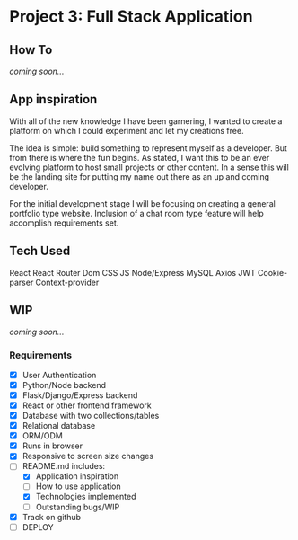 # Project 3: Full Stack Application


## How To
_coming soon..._


## App inspiration
With all of the new knowledge I have been garnering, I wanted to create a platform on which I could experiment and let my creations free.

The idea is simple: build something to represent myself as a developer. But from there is where the fun begins. As stated, I want this to be an ever evolving platform to host small projects or other content. In a sense this will be the landing site for putting my name out there as an up and coming developer.

For the initial development stage I will be focusing on creating a general portfolio type website. Inclusion of a chat room type feature will help accomplish requirements set.


## Tech Used
React
React Router Dom
CSS
JS
Node/Express
MySQL
Axios
JWT
Cookie-parser
Context-provider


## WIP
_coming soon..._


### Requirements
- [x] User Authentication
- [x] Python/Node backend
- [x] Flask/Django/Express backend
- [x] React or other frontend framework
- [x] Database with two collections/tables
- [x] Relational database
- [x] ORM/ODM
- [x] Runs in browser
- [x] Responsive to screen size changes
- [ ] README.md includes:
    - [x] Application inspiration
    - [ ] How to use application
    - [x] Technologies implemented
    - [ ] Outstanding bugs/WIP
- [x] Track on github
- [ ] DEPLOY